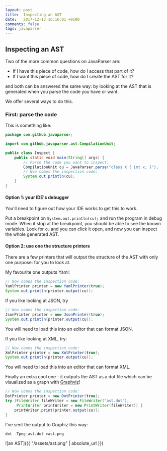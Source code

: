 ```yaml
---
layout: post
title:  Inspecting an AST
date:   2017-12-13 16:16:01 +0100
comments: false
tags: javaparser
---
```

## Inspecting an AST

Two of the more common questions on JavaParser are:
* If I have this piece of code, how do I access that part of it?
* If I want this piece of code, how do I create the AST for it?

and both can be answered the same way:
by looking at the AST that is generated when you parse the code you have or want.

We offer several ways to do this.

### First: parse the code

This is something like:
```java
package com.github.javaparser;

import com.github.javaparser.ast.CompilationUnit;

public class Inspect {
    public static void main(String[] args) {
        // Parse the code you want to inspect:
        CompilationUnit cu = JavaParser.parse("class X { int x; }");
        // Now comes the inspection code:
        System.out.println(cu);
    }
}
```

#### Option 1: your IDE's debugger

You'll need to figure out how your IDE works to get this to work.

Put a breakpoint on `System.out.println(cu);` and run the program in debug mode.
When it stop at the breakpoint,
you should be able to see the known variables.
Look for `cu` and you can click it open,
and now you can inspect the whole generated AST.

#### Option 2: use one the structure printers

There are a few printers that will output the structure of the AST with only one purpose: for you to look at.

My favourite one outputs Yaml:
```java
// Now comes the inspection code:
YamlPrinter printer = new YamlPrinter(true);
System.out.println(printer.output(cu));
```

If you like looking at JSON, try
```java
// Now comes the inspection code:
JsonPrinter printer = new JsonPrinter(true);
System.out.println(printer.output(cu));
```
You will need to load this into an editor that can format JSON.

If you like looking at XML, try:
```java
// Now comes the inspection code:
XmlPrinter printer = new XmlPrinter(true);
System.out.println(printer.output(cu));
```
You will need to load this into an editor that can format XML.

Finally an extra cool one - it outputs the AST as a dot file which can be visualized as a graph with [Graphviz](http://graphviz.org/)!
```java
// Now comes the inspection code:
DotPrinter printer = new DotPrinter(true);
try (FileWriter fileWriter = new FileWriter("ast.dot");
     PrintWriter printWriter = new PrintWriter(fileWriter)) {
    printWriter.print(printer.output(cu));
}
```
I've sent the output to Graphiz this way:
```
dot -Tpng ast.dot >ast.png
```

![an AST]({{ "/assets/ast.png" | absolute_url }})